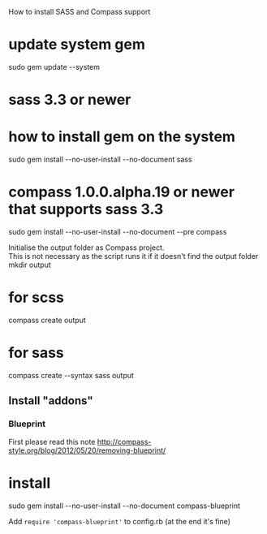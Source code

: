 How to install SASS and Compass support

  # update system gem
  sudo gem update --system
  # sass 3.3 or newer
  # how to install gem on the system
  sudo gem install --no-user-install --no-document sass
  # compass 1.0.0.alpha.19 or newer that supports sass 3.3
  sudo gem install --no-user-install --no-document --pre compass

Initialise the output folder as Compass project.  
This is not necessary as the script runs it if it doesn't find the output folder
  mkdir output
  # for scss
  compass create output
  # for sass
  compass create --syntax sass output

## Install "addons"

### Blueprint

First please read this note http://compass-style.org/blog/2012/05/20/removing-blueprint/

  # install
  sudo gem install --no-user-install --no-document compass-blueprint

Add `require 'compass-blueprint'` to config.rb (at the end it's fine)

